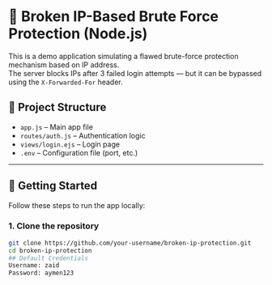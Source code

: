 # 🔐 Broken IP-Based Brute Force Protection (Node.js)

This is a demo application simulating a flawed brute-force protection mechanism based on IP address.  
The server blocks IPs after 3 failed login attempts — but it can be bypassed using the `X-Forwarded-For` header.

## 📂 Project Structure

- `app.js` – Main app file  
- `routes/auth.js` – Authentication logic  
- `views/login.ejs` – Login page  
- `.env` – Configuration file (port, etc.)

---

## 🚀 Getting Started

Follow these steps to run the app locally:

### 1. Clone the repository

```bash
git clone https://github.com/your-username/broken-ip-protection.git
cd broken-ip-protection
## Default Credentials
Username: zaid  
Password: aymen123   